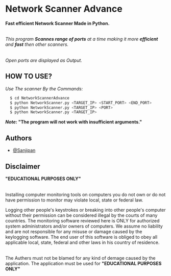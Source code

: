 # Network Scanner Advance

#### **Fast efficient Network Scanner Made in Python.**
######
*This program **Scannes range of ports** at a time making it more **efficient** and **fast** then other scanners.*
######
*Open ports are displayed as Output.*
##

## HOW TO USE?

*Use The scanner By the Commands:*

```bash
  $ cd NetworkScannerAdvance
  $ python NetworkScanner.py <TARGET_IP> <START_PORT> <END_PORT>
  $ python NetworkScanner.py <TARGET_IP> <PORT>
  $ python NetworkScanner.py <TARGET_IP>
```
***Note*: "The program will not work with insufficient arguments."**
## Authors

- [@Sanjipan](https://github.com/Sanjipan)


## **Disclaimer**
**"EDUCATIONAL PURPOSES ONLY"**
######
Installing computer monitoring tools on computers you do not own or do not have permission to monitor may violate local, state or federal law.

Logging other people's keystrokes or breaking into other people's computer without their permission can be considered illegal by the courts of many countries. The monitoring software reviewed here is ONLY for authorized system administrators and/or owners of computers. We assume no liability and are not responsible for any misuse or damage caused by the keylogging software. The end user of this software is obliged to obey all applicable local, state, federal and other laws in his country of residence.
######
The Authers must not be blamed for any kind of demage caused by the application. The application must be used for **"EDUCATIONAL PURPOSES ONLY"**

